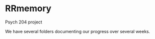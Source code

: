# RRmemory
Psych 204 project 

We have several folders documenting our progress over several weeks. 
